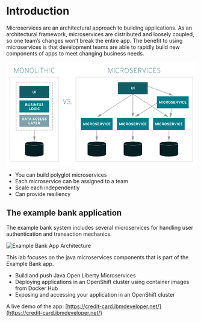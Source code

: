 # Introduction

Microservices are an architectural approach to building applications. As an architectural framework, microservices are distributed and loosely coupled, so one team’s changes won’t break the entire app. The benefit to using microservices is that development teams are able to rapidly build new components of apps to meet changing business needs.

![](../.gitbook/generic/monolithic-vs-microservices.png)

* You can build polyglot microservices
* Each microservice can be assigned to a team
* Scale each independently
* Can provide resiliency

## The example bank application

The example bank system includes several microservices for handling user authentication and transaction mechanics.

![Example Bank App Architecture](../.gitbook/generic/image%20%281%29.png)

This lab focuses on the java microservices components that is part of the Example Bank app.

* Build and push Java Open Liberty Microservices
* Deploying applications in an OpenShift cluster using container images from Docker Hub
* Exposing and accessing your application in an OpenShift cluster

A live demo of the app: [https://credit-card.ibmdeveloper.net/](https://credit-card.ibmdeveloper.net/)
